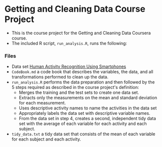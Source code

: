 
Getting and Cleaning Data Course Project
==========================================

* This is the course project for the Getting and Cleaning Data Coursera course.
* The included R script, `run_analysis.R`, runs the following:

### Files

* Data set [Human Activity Recognition Using Smartphones](http://archive.ics.uci.edu/ml/datasets/Human+Activity+Recognition+Using+Smartphones)
* `CodeBook.md` a code book that describes the variables, the data, and all transformations performed to clean up the data.
* `run_analysis.R` performs the data preparation and then followed by the 5 steps required as described in the course project's definition:
  * Merges the training and the test sets to create one data set.
  * Extracts only the measurements on the mean and standard deviation for each measurement.
  * Uses descriptive activity names to name the activities in the data set
  * Appropriately labels the data set with descriptive variable names.
  * From the data set in step 4, creates a second, independent tidy data set with the average of each variable for each activity and each subject.
* `tidy_data.txt` a tidy data set that consists of the mean of each variable for each subject and each activity.